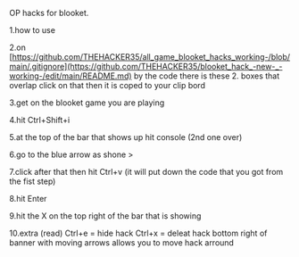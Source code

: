 OP hacks for blooket.

1.how to use

2.on [https://github.com/THEHACKER35/all_game_blooket_hacks_working-/blob/main/.gitignore](https://github.com/THEHACKER35/blooket_hack_-new-_-working-/edit/main/README.md) by the code there is these 2. boxes that overlap click on that then it is coped to your clip bord

3.get on the blooket game you are playing

4.hit Ctrl+Shift+i

5.at the top of the bar that shows up hit console (2nd one over)

6.go to the blue arrow as shone >

7.click after that then hit Ctrl+v (it will put down the code that you got from the fist step)

8.hit Enter

9.hit the X on the top right of the bar that is showing

10.extra (read) Ctrl+e = hide hack Ctrl+x = deleat hack bottom right of banner with moving arrows allows you to move hack arround
